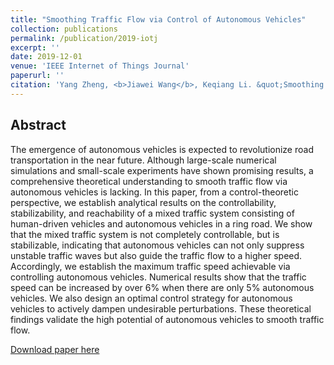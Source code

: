 ```yaml
---
title: "Smoothing Traffic Flow via Control of Autonomous Vehicles"
collection: publications
permalink: /publication/2019-iotj
excerpt: ''
date: 2019-12-01
venue: 'IEEE Internet of Things Journal'
paperurl: ''
citation: 'Yang Zheng, <b>Jiawei Wang</b>, Keqiang Li. &quot;Smoothing Traffic Flow via Control of Autonomous Vehicles&quot;. <i>IEEE Internet of Things Journal</i>, 2020.'
---
```

Abstract
---
The emergence of autonomous vehicles is expected to revolutionize road transportation in the near future. Although large-scale numerical simulations and small-scale experiments have shown promising results, a comprehensive theoretical understanding to smooth traffic flow via autonomous vehicles is lacking. In this paper, from a control-theoretic perspective, we establish analytical results on the controllability, stabilizability, and reachability of a mixed traffic system consisting of human-driven vehicles and autonomous vehicles in a ring road. We show that the mixed traffic system is not completely controllable, but is stabilizable, indicating that autonomous vehicles can not only suppress unstable traffic waves but also guide the traffic flow to a higher speed. Accordingly, we establish the maximum traffic speed achievable via controlling autonomous vehicles. Numerical results show that the traffic speed can be increased by over 6% when there are only 5% autonomous vehicles. We also design an optimal control strategy for autonomous vehicles to actively dampen undesirable perturbations. These theoretical findings validate the high potential of autonomous vehicles to smooth traffic flow.

[Download paper here](https://wangjw18.github.io/files/2018-arXiv.pdf)